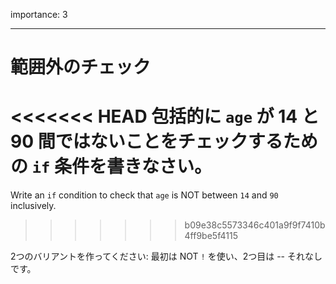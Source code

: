 importance: 3

---

# 範囲外のチェック

<<<<<<< HEAD
包括的に `age` が 14 と 90 間ではないことをチェックするための `if` 条件を書きなさい。
=======
Write an `if` condition to check that `age` is NOT between `14` and `90` inclusively.
>>>>>>> b09e38c5573346c401a9f9f7410b4ff9be5f4115

2つのバリアントを作ってください: 最初は NOT `!` を使い、2つ目は -- それなしです。
